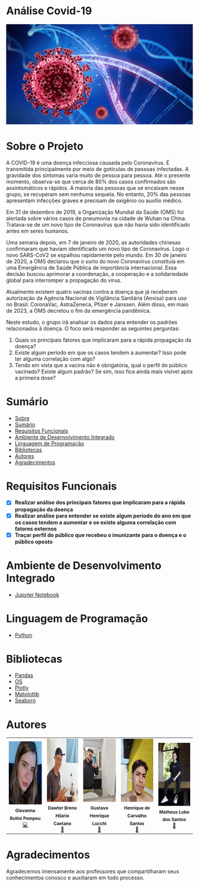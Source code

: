 # Análise Covid-19


![image](docs/covid-19-image.jpg)


# Sobre o Projeto

A COVID-19 é uma doença infecciosa causada pelo Coronavírus. É transmitida principalmente por meio de gotículas de pessoas infectadas. A gravidade dos sintomas varia muito de pessoa para pessoa. Até o presente momento, observa-se que cerca de 80% dos casos confirmados são assintomáticos e rápidos. A maioria das pessoas que se encaixam nesse grupo, se recuperam sem nenhuma sequela. No entanto, 20% das pessoas apresentam infecções graves e precisam de oxigênio ou auxílio médico.

Em 31 de dezembro de 2019, a Organização Mundial da Saúde (OMS) foi alertada sobre vários casos de pneumonia na cidade de Wuhan na China. Tratava-se de um novo tipo de Coronavírus que não havia sido identificado antes em seres humanos.

Uma semana depois, em 7 de janeiro de 2020, as autoridades chinesas confirmaram que haviam identificado um novo tipo de Coronavírus. Logo o novo SARS-CoV2 se espalhou rapidamente pelo mundo. Em 30 de janeiro de 2020, a OMS declarou que o surto do novo Coronavírus constituía em uma Emergência de Saúde Pública de importância internacional. Essa decisão buscou aprimorar a coordenação, a cooperação e a solidariedade global para interromper a propagação do vírus.

Atualmente existem quatro vacinas contra a doença que já receberam autorização da Agência Nacional de Vigilância Sanitária (Anvisa) para uso no Brasil: CoronaVac, AstraZeneca, Pfizer e Janssen. Além disso, em maio de 2023, a OMS decretou o fim da emergência pandêmica.

Neste estudo, o grupo irá analisar os dados para entender os padrões relacionados à doença. O foco será responder as seguintes perguntas:

1. Quais os principais fatores que implicaram para a rápida propagação da doença?
2. Existe algum período em que os casos tendem a aumentar? Isso pode ter alguma correlação com algo?
3. Tendo em vista que a vacina não é obrigatória, qual o perfil do público vacinado? Existe algum padrão? Se sim, isso fica ainda mais visível após a primeira dose?


# Sumário

* [Sobre](#sobre-o-projeto)
* [Sumário](#sumário)
* [Requisitos Funcionais](#requisitos-funcionais)
* [Ambiente de Desenvolvimento Integrado](#ambiente-de-desenvolvimento-integrado)
* [Linguagem de Programação](#linguagem-de-programação)
* [Bibliotecas](#bibliotecas)
* [Autores](#autores)
* [Agradecimentos](#agradecimentos)


# Requisitos Funcionais 

- [x] **Realizar análise dos principais fatores que implicaram para a rápida propagação da doença**
- [x] **Realizar análise para entender se existe algum período do ano em que os casos tendem a aumentar e se existe alguma correlação com fatores externos**
- [x] **Traçar perfil do público que recebeu o imunizante para o doença e o público oposto**

# Ambiente de Desenvolvimento Integrado

- [Jupyter Notebook](https://jupyter.org/)

# Linguagem de Programação

- [Python](https://python.org.br/)

# Bibliotecas

- [Pandas](https://pandas.pydata.org/)
- [OS](https://docs.python.org/pt-br/3/library/os.html)
- [Plotly](https://plotly.com/)
- [Matplotlib](https://matplotlib.org/)
- [Seaborn](https://seaborn.pydata.org/)

# Autores

<table>
  <tbody>
    <tr>
      <td align="center"><a><img src="docs/imagem-giovanna.jpg" width="200px;" height="170px;" alt="Giovanna Butini Pompeu"/><br /><sub><b>Giovanna Butini Pompeu</b></sub></a><br/><a href="https://github.com/testing-library/react-testing-library/commits?author=dnlsandiego" title="Code">💻</a></td>
      <td align="center"><a><img src="docs/imagem-dawter.jpg" width="200px;" height="170px;" alt="Dawter Breno Hilario Caetano"/><br /><sub><b>Dawter Breno Hilario Caetano</b></sub></a><br /><a href="https://github.com/testing-library/react-testing-library/commits?author=audiolion" title="Documentation">📖</a></td>
      <td align="center"><a><img src="docs/imagem-gustavo.jpg" width="200px;" height="170px;" alt="Gustavo Henrique Lucchi Pires"/><br /><sub><b>Gustavo Henrique Lucchi</b></sub></a><br /><a href="https://github.com/testing-library/react-testing-library/commits?author=audiolion" title="Documentation">📖</a></td>
      <td align="center"><a><img src="docs/imagem-henrique.jpg" width="200px;" height="170px;" alt="Henrique de Carvalho Santos"/><br /><sub><b>Henrique de Carvalho Santos</b></sub></a><br /><a href="https://github.com/testing-library/react-testing-library/commits?author=alejandronanez" title="Documentation">📖</a></td>
      <td align="center"><a><img src="docs/imagem-matheus.jpg" width="200px;" height="170px;" alt="Matheus Lobo dos Santos"/><br /><sub><b>Matheus Lobo dos Santos</b></sub></a><br /><a href="https://github.com/testing-library/react-testing-library/commits?author=alejandronanez" title="Documentation">📖</a></td>
    </tr>
  </tbody>
 <table>

# Agradecimentos

Agradecemos imensamente aos professores que compartilharam seus conhecimentos conosco e auxiliaram em todo processo.
